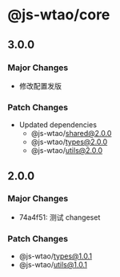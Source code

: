 # @js-wtao/core

## 3.0.0

### Major Changes

- 修改配置发版

### Patch Changes

- Updated dependencies
  - @js-wtao/shared@2.0.0
  - @js-wtao/types@2.0.0
  - @js-wtao/utils@2.0.0

## 2.0.0

### Major Changes

- 74a4f51: 测试 changeset

### Patch Changes

- @js-wtao/types@1.0.1
- @js-wtao/utils@1.0.1
